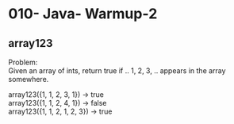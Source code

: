 010- Java- Warmup-2
==================

array123
--------------

  
Problem:  
Given an array of ints, return true if .. 1, 2, 3, .. appears in the array somewhere. 
>
array123({1, 1, 2, 3, 1}) → true  
array123({1, 1, 2, 4, 1}) → false  
array123({1, 1, 2, 1, 2, 3}) → true  